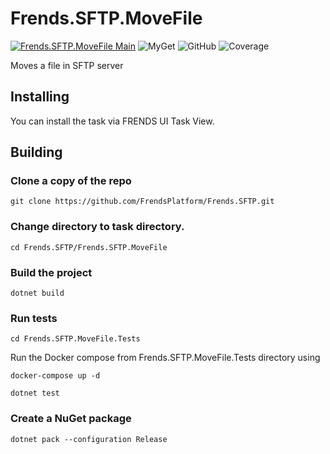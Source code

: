 # Frends.SFTP.MoveFile

[![Frends.SFTP.MoveFile Main](https://github.com/FrendsPlatform/Frends.SFTP/actions/workflows/MoveFile_build_and_test_on_main.yml/badge.svg)](https://github.com/FrendsPlatform/Frends.SFTP/actions/workflows/MoveFile_build_and_test_on_main.yml)
![MyGet](https://img.shields.io/myget/frends-tasks/v/Frends.SFTP.MoveFile?label=NuGet)
![GitHub](https://img.shields.io/github/license/FrendsPlatform/Frends.SFTP?label=License)
![Coverage](https://app-github-custom-badges.azurewebsites.net/Badge?key=FrendsPlatform/Frends.SFTP/Frends.SFTP.MoveFile|main)

Moves a file in SFTP server

## Installing

You can install the task via FRENDS UI Task View.

## Building

### Clone a copy of the repo

`git clone https://github.com/FrendsPlatform/Frends.SFTP.git`

### Change directory to task directory.

`cd Frends.SFTP/Frends.SFTP.MoveFile`

### Build the project

`dotnet build`

### Run tests

`cd Frends.SFTP.MoveFile.Tests`

Run the Docker compose from Frends.SFTP.MoveFile.Tests directory using

`docker-compose up -d`

`dotnet test`

### Create a NuGet package

`dotnet pack --configuration Release`

